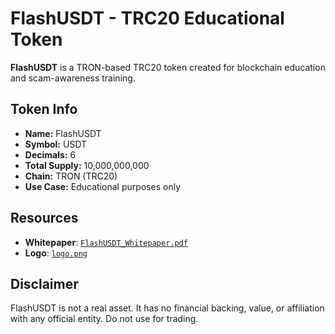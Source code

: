# FlashUSDT - TRC20 Educational Token

**FlashUSDT** is a TRON-based TRC20 token created for blockchain education and scam-awareness training.

## Token Info

- **Name:** FlashUSDT
- **Symbol:** USDT
- **Decimals:** 6
- **Total Supply:** 10,000,000,000
- **Chain:** TRON (TRC20)
- **Use Case:** Educational purposes only

## Resources

- **Whitepaper**: [`FlashUSDT_Whitepaper.pdf`](./docs/FlashUSDT_Whitepaper.pdf)
- **Logo**: [`logo.png`](./assets/logo.png)

## Disclaimer

FlashUSDT is not a real asset. It has no financial backing, value, or affiliation with any official entity. Do not use for trading.
